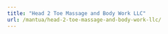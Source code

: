 ```yaml
---
title: "Head 2 Toe Massage and Body Work LLC"
url: /mantua/head-2-toe-massage-and-body-work-llc/
---
```

